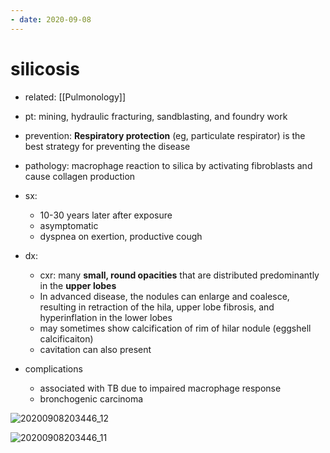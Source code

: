 ```yaml
---
- date: 2020-09-08
---
```


# silicosis

- related: [[Pulmonology]]

- pt: mining, hydraulic fracturing, sandblasting, and foundry work

- prevention: **Respiratory protection** (eg, particulate respirator) is the best strategy for preventing the disease

- pathology: macrophage reaction to silica by activating fibroblasts and cause collagen production

- sx:
	- 10-30 years later after exposure
	- asymptomatic
	- dyspnea on exertion, productive cough

- dx:
	- cxr: many **small, round opacities** that are distributed predominantly in the **upper lobes**
	- In advanced disease, the nodules can enlarge and coalesce, resulting in retraction of the hila, upper lobe fibrosis, and hyperinflation in the lower lobes
	- may sometimes show calcification of rim of hilar nodule (eggshell calcificaiton)
	- cavitation can also present

- complications
	- associated with TB due to impaired macrophage response
	- bronchogenic carcinoma

![20200908203446_12](https://photos.thisispiggy.com/file/wikiFiles/20200908203446_12.png)

![20200908203446_11](https://photos.thisispiggy.com/file/wikiFiles/20200908203446_11.png)
